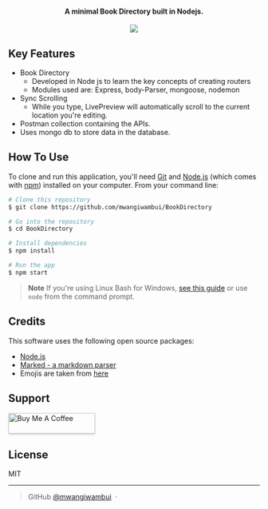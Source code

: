 

<h4 align="center">A minimal Book Directory built in Nodejs. </h4>

<p align="center">
  <a href="https://saythanks.io/to/mwangiwambui">
      <img src="https://img.shields.io/badge/SayThanks.io-%E2%98%BC-1EAEDB.svg">
  </a>
  
</p>

## Key Features

* Book Directory
  - Developed in Node js to learn the key concepts of creating routers
  - Modules used are: Express, body-Parser, mongoose, nodemon
* Sync Scrolling
  - While you type, LivePreview will automatically scroll to the current location you're editing.
* Postman collection containing the APIs.
* Uses mongo db to store data in the database.

## How To Use

To clone and run this application, you'll need [Git](https://git-scm.com) and [Node.js](https://nodejs.org/en/download/) (which comes with [npm](http://npmjs.com)) installed on your computer. From your command line:

```bash
# Clone this repository
$ git clone https://github.com/mwangiwambui/BookDirectory

# Go into the repository
$ cd BookDirectory

# Install dependencies
$ npm install

# Run the app
$ npm start
```

> **Note**
> If you're using Linux Bash for Windows, [see this guide](https://www.howtogeek.com/261575/how-to-run-graphical-linux-desktop-applications-from-windows-10s-bash-shell/) or use `node` from the command prompt.


## Credits

This software uses the following open source packages:

- [Node.js](https://nodejs.org/)
- [Marked - a markdown parser](https://github.com/chjj/marked)
- Emojis are taken from [here](https://github.com/arvida/emoji-cheat-sheet.com)

## Support

<a href="https://www.buymeacoffee.com/wambui54mw9" target="_blank"><img src="https://www.buymeacoffee.com/assets/img/custom_images/purple_img.png" alt="Buy Me A Coffee" style="height: 41px !important;width: 174px !important;box-shadow: 0px 3px 2px 0px rgba(190, 190, 190, 0.5) !important;-webkit-box-shadow: 0px 3px 2px 0px rgba(190, 190, 190, 0.5) !important;" ></a>
 

## License

MIT

---

> GitHub [@mwangiwambui](https://github.com/mwangiwambui) &nbsp;&middot;&nbsp;

